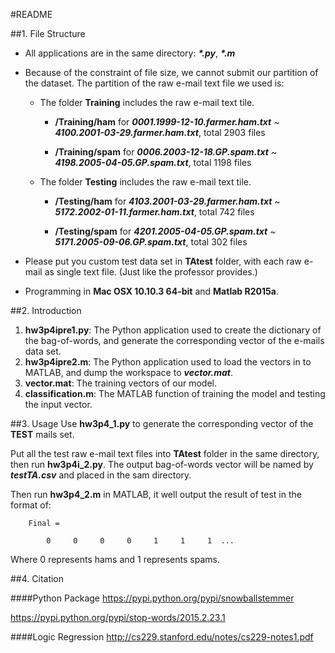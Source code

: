 #README

##1. File Structure
- All applications are in the same directory: ___*.py___, ___*.m___

- Because of the constraint of file size, we cannot submit our partition of the dataset. The partition of the raw e-mail text file we used is:

	- The folder **Training** includes the raw e-mail text tile. 

		- **/Training/ham** for 		***0001.1999-12-10.farmer.ham.txt*** ~ ***4100.2001-03-29.farmer.ham.txt***, total 2903 files
	
		- **/Training/spam** for ***0006.2003-12-18.GP.spam.txt*** ~ ***4198.2005-04-05.GP.spam.txt***, total 1198 files

	- The folder **Testing** includes the raw e-mail text tile.

		- **/Testing/ham** for ***4103.2001-03-29.farmer.ham.txt*** ~ ***5172.2002-01-11.farmer.ham.txt***, total 742 files

		- **/Testing/spam** for ***4201.2005-04-05.GP.spam.txt*** ~ ***5171.2005-09-06.GP.spam.txt***, total 302 files
		
- Please put you custom test data set in **TAtest** folder, with each raw e-mail as single text file. (Just like the professor provides.)

- Programming in **Mac OSX 10.10.3 64-bit** and **Matlab R2015a**.

##2. Introduction

1. **hw3p4ipre1.py**: The Python application used to create the dictionary of the bag-of-words, and generate the corresponding vector of the e-mails data set.
2. **hw3p4ipre2.m**: The Python application used to load the vectors in to MATLAB, and dump the workspace to ***vector.mat***.
3. **vector.mat**: The training vectors of our model.
4. **classification.m**: The MATLAB function of training the model and testing the input vector.


##3. Usage
Use **hw3p4_1.py** to generate the corresponding vector of the **TEST** mails set.

Put all the test raw e-mail text files into **TAtest** folder in the same directory, then run **hw3p4i_2.py**. The output bag-of-words vector will be named by ***testTA.csv*** and placed in the sam directory.

Then run **hw3p4_2.m** in MATLAB, it well output the result of test in the format of:

```
	Final =

     	0     0     0     0     1     1     1  ...
```

Where 0 represents hams and 1 represents spams.

##4. Citation

####Python Package
https://pypi.python.org/pypi/snowballstemmer

https://pypi.python.org/pypi/stop-words/2015.2.23.1


####Logic Regression
http://cs229.stanford.edu/notes/cs229-notes1.pdf
